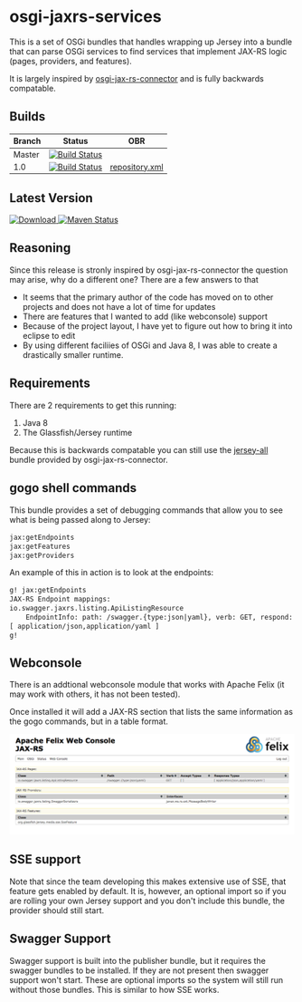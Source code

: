 osgi-jaxrs-services
===================

This is a set of OSGi bundles that handles wrapping up Jersey into a bundle that can parse OSGi services to find services that implement JAX-RS logic (pages, providers, and features).

It is largely inspired by [osgi-jax-rs-connector](https://github.com/hstaudacher/osgi-jax-rs-connector) and is fully backwards compatable.

Builds
------
| Branch | Status | OBR |
|--------|--------|-----|
| Master | [![Build Status](https://travis-ci.org/pavlovmedia/osgi-jaxrs-services.svg?branch=master)](https://travis-ci.org/pavlovmedia/osgi-jaxrs-services) | |
| 1.0 | [![Build Status](https://travis-ci.org/pavlovmedia/osgi-jaxrs-services.svg?branch=1.0-release)](https://travis-ci.org/pavlovmedia/osgi-jaxrs-services) | [repository.xml](https://raw.githubusercontent.com/pavlovmedia/osgi-jaxrs-services/1.0-release/obr/repository.xml) |

Latest Version
--------------

[ ![Download](https://api.bintray.com/packages/pavlovmedia/pavlov-media-oss/osgi-jaxrs-services/images/download.svg) ](https://bintray.com/pavlovmedia/pavlov-media-oss/osgi-jaxrs-services/_latestVersion)
[![Maven Status](https://maven-badges.herokuapp.com/maven-central/com.pavlovmedia.oss.jaxrs/com.pavlovmedia.oss.jaxrs/badge.png)](https://repo1.maven.org/maven2/com/pavlovmedia/oss/jaxrs/)


Reasoning
---------

Since this release is stronly inspired by osgi-jax-rs-connector the question may arise, why do a different one? There are a few answers to that
* It seems that the primary author of the code has moved on to other projects and does not have a lot of time for updates
* There are features that I wanted to add (like webconsole) support
* Because of the project layout, I have yet to figure out how to bring it into eclipse to edit
* By using different faciliies of OSGi and Java 8, I was able to create a drastically smaller runtime.

Requirements
------------

There are 2 requirements to get this running:
1. Java 8
1. The Glassfish/Jersey runtime 

Because this is backwards compatable you can still use the [jersey-all](http://search.maven.org/#artifactdetails%7Ccom.eclipsesource.jaxrs%7Cjersey-all%7C2.22.2%7Cjar) bundle provided by osgi-jax-rs-connector.

gogo shell commands
-------------------

This bundle provides a set of debugging commands that allow you to see what is being passed along to Jersey:

```
jax:getEndpoints
jax:getFeatures
jax:getProviders
```

An example of this in action is to look at the endpoints:
```
g! jax:getEndpoints
JAX-RS Endpoint mappings: 
io.swagger.jaxrs.listing.ApiListingResource
	EndpointInfo: path: /swagger.{type:json|yaml}, verb: GET, respond: [ application/json,application/yaml ]
g! 
```

Webconsole
----------

There is an addtional webconsole module that works with Apache Felix (it may work with others, it has not been tested).

Once installed it will add a JAX-RS section that lists the same information as the gogo commands, but in a table format.

![Console sample](doc/Apache_Felix_Web_Console-JAX-RS.png)

SSE support
-----

Note that since the team developing this makes extensive use of SSE, that feature gets enabled by default. It is, however, an optional import so if you are rolling your own Jersey support and you don't include this bundle, the provider should still start.

Swagger Support
---------------

Swagger support is built into the publisher bundle, but it requires the swagger bundles to be installed. If
they are not present then swagger support won't start. These are optional imports so the system will still
run without those bundles. This is similar to how SSE works.